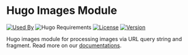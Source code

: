 # Hugo Images Module

[![Used By](https://img.shields.io/badge/dynamic/json?color=success&label=used+by&query=repositories_humanize&logo=hugo&style=flat-square&url=https://api.razonyang.com/v1/github/dependents/hugomods/images)](https://github.com/hugomods/images/network/dependents)
![Hugo Requirements](https://img.shields.io/badge/dynamic/json?color=important&label=requirements&query=requirements&logo=hugo&style=flat-square&url=https://api.razonyang.com/v1/hugo/modules/github.com/hugomods/images)
[![License](https://img.shields.io/github/license/hugomods/images?style=flat-square)](https://github.com/hugomods/images/blob/main/LICENSE)
[![Version](https://img.shields.io/github/v/tag/hugomods/images?label=version&style=flat-square)](https://github.com/hugomods/images/tags)

Hugo images module for processing images via URL query string and fragment. Read more on our [documentations](https://images.hugomods.com/).
